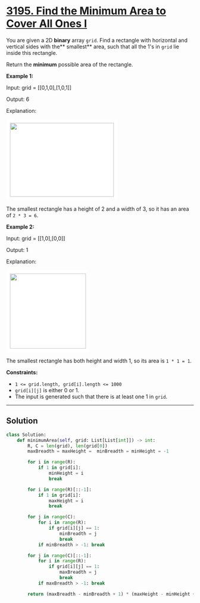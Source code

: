 # [3195. Find the Minimum Area to Cover All Ones I](https://leetcode.com/problems/find-the-minimum-area-to-cover-all-ones-i/description/?envType=daily-question&envId=2025-08-22)

You are given a 2D **binary**  array <code>grid</code>. Find a rectangle with horizontal and vertical sides with the** smallest**  area, such that all the 1's in <code>grid</code> lie inside this rectangle.

Return the **minimum**  possible area of the rectangle.

**Example 1:** 

<div class="example-block">
Input: grid = [[0,1,0],[1,0,1]]

Output: 6

Explanation:

<img alt="" src="https://assets.leetcode.com/uploads/2024/05/08/examplerect0.png" style="padding: 10px; background: rgb(255, 255, 255); border-radius: 0.5rem; width: 279px; height: 198px;">

The smallest rectangle has a height of 2 and a width of 3, so it has an area of <code>2 * 3 = 6</code>.

**Example 2:** 

<div class="example-block">
Input: grid = [[1,0],[0,0]]

Output: 1

Explanation:

<img alt="" src="https://assets.leetcode.com/uploads/2024/05/08/examplerect1.png" style="padding: 10px; background: rgb(255, 255, 255); border-radius: 0.5rem; width: 204px; height: 201px;">

The smallest rectangle has both height and width 1, so its area is <code>1 * 1 = 1</code>.

**Constraints:** 

- <code>1 <= grid.length, grid[i].length <= 1000</code>
- <code>grid[i][j]</code> is either 0 or 1.
- The input is generated such that there is at least one 1 in <code>grid</code>.

---

## Solution

```python
class Solution:
    def minimumArea(self, grid: List[List[int]]) -> int:
        R, C = len(grid), len(grid[0])
        maxBreadth = maxHeight =  minBreadth = minHeight = -1

        for i in range(R):
            if 1 in grid[i]:
                minHeight = i
                break

        for i in range(R)[::-1]:
            if 1 in grid[i]:
                maxHeight = i
                break

        for j in range(C):
            for i in range(R):
                if grid[i][j] == 1:
                    minBreadth = j
                    break
            if minBreadth > -1: break

        for j in range(C)[::-1]:
            for i in range(R):
                if grid[i][j] == 1:
                    maxBreadth = j
                    break
            if maxBreadth > -1: break

        return (maxBreadth - minBreadth + 1) * (maxHeight - minHeight + 1)
```